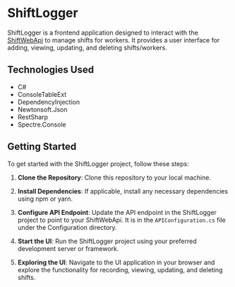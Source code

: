 # ShiftLogger

ShiftLogger is a frontend application designed to interact with the [ShiftWebApi](https://github.com/DLee211/ShiftLoggerWebAPI) to manage shifts for workers. It provides a user interface for adding, viewing, updating, and deleting shifts/workers.

## Technologies Used

- C#
- ConsoleTableExt
- DependencyInjection
- Newtonsoft.Json
- RestSharp
- Spectre.Console

## Getting Started

To get started with the ShiftLogger project, follow these steps:

1. **Clone the Repository**: Clone this repository to your local machine.

2. **Install Dependencies**: If applicable, install any necessary dependencies using npm or yarn.

3. **Configure API Endpoint**: Update the API endpoint in the ShiftLogger project to point to your ShiftWebApi. It is in the `APIConfiguration.cs` file under the Configuration directory.

4. **Start the UI**: Run the ShiftLogger project using your preferred development server or framework.

5. **Exploring the UI**: Navigate to the UI application in your browser and explore the functionality for recording, viewing, updating, and deleting shifts.
